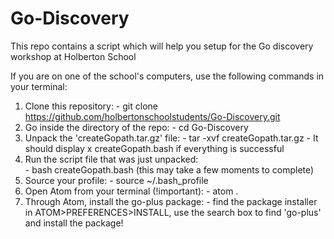 # Go-Discovery
This repo contains a script which will help you setup for the Go discovery workshop at Holberton School

If you are on one of the school's computers, use the following commands in your terminal:

  1. Clone this repository:
    - git clone https://github.com/holbertonschoolstudents/Go-Discovery.git
  2. Go inside the directory of the repo:
    - cd Go-Discovery
  3. Unpack the 'createGopath.tar.gz' file:
    - tar -xvf createGopath.tar.gz
    - It should display x createGopath.bash if everything is successful
  4. Run the script file that was just unpacked:       
    - bash createGopath.bash (this may take a few moments to complete)
  5. Source your profile:
    - source ~/.bash_profile
  6. Open Atom from your terminal (!important):
    - atom .
  7. Through Atom, install the go-plus package:
    - find the package installer in ATOM>PREFERENCES>INSTALL, use the search box to find 'go-plus' and install the package! 
